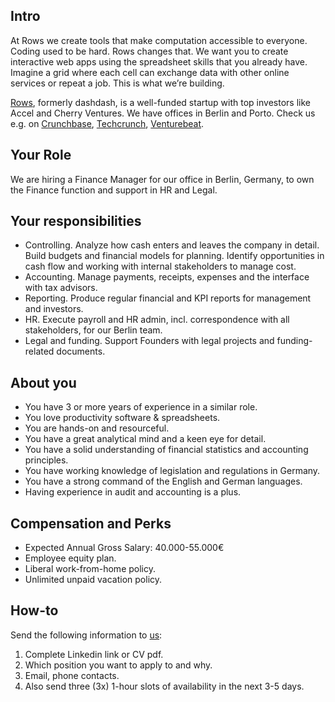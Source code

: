 ## Intro
At Rows we create tools that make computation accessible to everyone.
Coding used to be hard. Rows changes that. We want you to create interactive web apps using the spreadsheet skills that you already have. Imagine a grid where each cell can exchange data with other online services or repeat a job. This is what we’re building.

[Rows](https://rows.com/), formerly dashdash, is a well-funded startup with top investors like Accel and Cherry Ventures. We have offices in Berlin and Porto. Check us e.g. on [Crunchbase](https://www.crunchbase.com/organization/dashdash), [Techcrunch](https://techcrunch.com/2018/05/16/dashdash-a-platform-to-create-web-apps-using-only-spreadsheet-skills-nabs-8m-led-by-accel/), [Venturebeat](https://venturebeat.com/2018/05/16/accel-leads-8-million-investment-in-dashdash-to-create-web-apps-from-spreadsheets/).

## Your Role
We are hiring a Finance Manager for our office in Berlin, Germany, to own the Finance function and support in HR and Legal.

## Your responsibilities
- Controlling. Analyze how cash enters and leaves the company in detail. Build budgets and financial models for planning. Identify opportunities in cash flow and working with internal stakeholders to manage cost.
- Accounting. Manage payments, receipts, expenses and the interface with tax advisors.
- Reporting. Produce regular financial and KPI reports for management and investors.
- HR. Execute payroll and HR admin, incl. correspondence with all stakeholders, for our Berlin team.
- Legal and funding. Support Founders with legal projects and funding-related documents.

## About you
- You have 3 or more years of experience in a similar role.
- You love productivity software & spreadsheets.
- You are hands-on and resourceful.
- You have a great analytical mind and a keen eye for detail.
- You have a solid understanding of financial statistics and accounting principles.
- You have working knowledge of legislation and regulations in Germany.
- You have a strong command of the English and German languages. 
- Having experience in audit and accounting is a plus.

## Compensation and Perks
- Expected Annual Gross Salary: 40.000-55.000€
- Employee equity plan.
- Liberal work-from-home policy.
- Unlimited unpaid vacation policy.

## How-to
Send the following information to [us](mailto:join@rows.com):
1. Complete Linkedin link or CV pdf.
1. Which position you want to apply to and why.
1. Email, phone contacts.
1. Also send three (3x) 1-hour slots of availability in the next 3-5 days.
